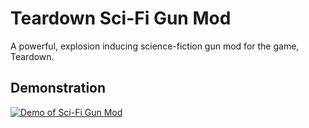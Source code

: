 # Teardown Sci-Fi Gun Mod

A powerful, explosion inducing science-fiction gun mod for the game, Teardown.

## Demonstration

[![Demo of Sci-Fi Gun Mod](https://img.youtube.com/vi/RJAlAl9V0d0/0.jpg)](https://www.youtube.com/watch?v=RJAlAl9V0d0)
